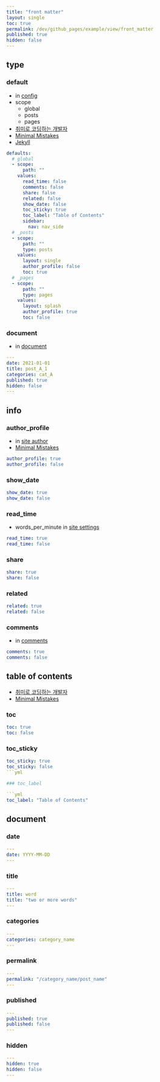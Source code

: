 ```yaml
---
title: "front matter"
layout: single
toc: true
permalink: /dev/github_pages/example/view/front_matter
published: true
hidden: false
---
```




## type

### default

- in [config](/dev/github_pages#config)
- scope
  - global
  - posts
  - pages
- [취미로 코딩하는 개발자](https://devinlife.com/howto%20github%20pages/blog-config/#9-_posts-_pages-%EA%B8%B0%EB%B3%B8-%EC%84%A4%EC%A0%95)
- [Minimal Mistakes](https://mmistakes.github.io/minimal-mistakes/docs/configuration/#front-matter-defaults)
- [Jekyll](https://jekyllrb.com/docs/configuration/front-matter-defaults/)

```yml
defaults:
  # global
  - scope:
      path: ""
    values:
      read_time: false
      comments: false
      share: false
      related: false
      show_date: false
      toc_sticky: true
      toc_label: "Table of Contents"
      sidebar:
        nav: nav_side
  # _posts
  - scope:
      path: ""
      type: posts
    values:
      layout: single
      author_profile: false
      toc: true
  # _pages
  - scope:
      path: ""
      type: pages
    values:
      layout: splash
      author_profile: true
      toc: false
```

### document

- in [document](/dev/github_pages#document)

```yml
---
date: 2021-01-01
title: post_A_1
categories: cat_A
published: true
hidden: false
---
```



## info

### author_profile

- in [site author](/dev/github_pages/example/config/setting/info#site-author)
- [Minimal Mistakes](https://mmistakes.github.io/minimal-mistakes/docs/layouts/#author-profile)

```yml
author_profile: true
author_profile: false
```

### show_date

```yml
show_date: true
show_date: false
```

### read_time

- words_per_minute in [site settings](/dev/github_pages/example/config/setting/info#site-settings)
```yml
read_time: true
read_time: false
```

### share

```yml
share: true
share: false
```

### related

```yml
related: true
related: false
```

### comments

- in [comments](/dev/github_pages/example/config/setting/tool#comments)
```yml
comments: true
comments: false
```



## table of contents

- [취미로 코딩하는 개발자](https://devinlife.com/howto%20github%20pages/toc-table/)
- [Minimal Mistakes](https://mmistakes.github.io/minimal-mistakes/docs/layouts/#table-of-contents)

### toc

```yml
toc: true
toc: false
```

### toc_sticky

```yml
toc_sticky: true
toc_sticky: false
```yml

### toc_label

```yml
toc_label: "Table of Contents"
```



## document

### date

```yml
---
date: YYYY-MM-DD
---
```

### title

```yml
---
title: word
title: "two or more words"
---
```

### categories

```yml
---
categories: category_name
---
```

### permalink

```yml
---
permalink: "/category_name/post_name"
---
```

### published

```yml
---
published: true
published: false
---
```

### hidden

```yml
---
hidden: true
hidden: false
---
```

